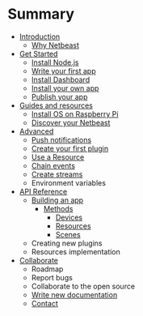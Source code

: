 # Summary

* [Introduction](README.md)
   * [Why Netbeast](chapters/introduction/why_netbeast.md)
* [Get Started](chapters/get_started/index.md)
   * [Install Node.js](chapters/get_started/install_nodejs.md)
   * [Write your first app](chapters/get_started/write_your_first_app.md)
   * [Install Dashboard](chapters/get_started/install_dashboard.md)
   * [Install your own app](chapters/get_started/install_your_own_app_md.md)
   * [Publish your app](chapters/get_started/publish_your_app.md)
* [Guides and resources](chapters/guides_and_resources/index.md)
   * [Install OS on Raspberry Pi](chapters/guides_and_resources/install_os_on_raspberry_pi.md)
   * [Discover your Netbeast](chapters/guides_and_resources/discover_your_netbeast.md)
* [Advanced](chapters/advanced/index.md)
   * [Push notifications](chapters/advanced/push_notifications.md)
   * [Create your first plugin](chapters/advanced/create_your_first_plugin.md)
   * [Use a Resource](chapters/advanced/use_a_resource.md)
   * [Chain events](chapters/advanced/chain_events.md)
   * [Create streams](chapters/advanced/create_streams.md)
   * Environment variables
* [API Reference](chapters/api_reference/index.md)
   * [Building an app](chapters/api_reference/buildingan_app_md.md)
       * [Methods](chapters/api_reference/methods.md)
           * [Devices](chapters/api_reference/devices.md)
           * [Resources](chapters/api_reference/resources.md)
           * [Scenes](chapters/api_reference/scenes.md)
   * Creating new plugins
   * Resources implementation
* [Collaborate](chapters/collaborate/index.md)
   * Roadmap
   * Report bugs
   * Collaborate to the open source
   * [Write new documentation](chapters/collaborate/write_new_documentation.md)
   * [Contact](chapters/collaborate/contact.md)

